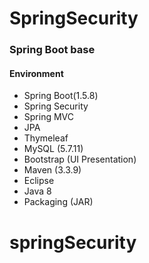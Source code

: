 # SpringSecurity
### Spring Boot base

#### Environment
- Spring Boot(1.5.8)
- Spring Security
- Spring MVC
- JPA
- Thymeleaf
- MySQL (5.7.11)
- Bootstrap (UI Presentation)
- Maven (3.3.9)
- Eclipse 
- Java 8
- Packaging (JAR)

# springSecurity

